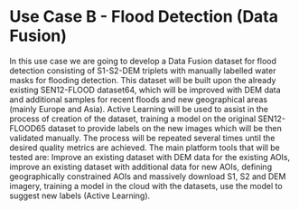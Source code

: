 # Use Case B - Flood Detection (Data Fusion)

In this use case we are going to develop a Data Fusion dataset for flood detection consisting of S1-S2-DEM triplets with manually labelled water masks for flooding detection. This dataset will be built upon the already existing SEN12-FLOOD dataset64, which will be improved with DEM data and additional samples for recent floods and new geographical areas (mainly Europe and Asia). Active Learning will be used to assist in the process of creation of the dataset, training a model on the original SEN12-FLOOD65 dataset to provide labels on the new images which will be then validated manually. The process will be repeated several times until the desired quality metrics are achieved. The main platform tools that will be tested are: Improve an existing dataset with DEM data for the existing AOIs, improve an existing dataset with additional data for new AOIs, defining geographically constrained AOIs and massively download S1, S2 and DEM imagery, training a model in the cloud with the datasets, use the model to suggest new labels (Active Learning).
